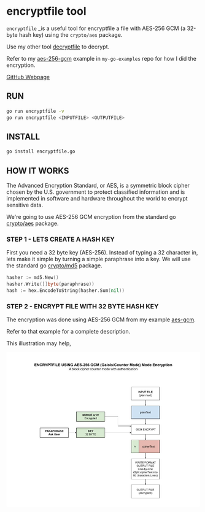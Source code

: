 # encryptfile tool

`encryptfile` _is a useful tool for
encryptfile a file with AES-256 GCM (a 32-byte hash key) using the `crypto/aes` package.

Use my other tool
[decryptfile](https://github.com/JeffDeCola/my-go-tools/tree/master/decryptfile)
to decrypt.

Refer to my
[aes-256-gcm](https://github.com/JeffDeCola/my-go-examples/tree/master/cryptography/symmetric-cryptography/aes-256-gcm)
example in `my-go-examples` repo for how I did the encryption.

[GitHub Webpage](https://jeffdecola.github.io/my-go-tools/)

## RUN

```bash
go run encryptfile -v
go run encryptfile <INPUTFILE> <OUTPUTFILE>
```

## INSTALL

```bash
go install encryptfile.go
```

## HOW IT WORKS

The Advanced Encryption Standard, or AES, is a symmetric
block cipher chosen by the U.S. government to protect classified
information and is implemented in software and hardware throughout
the world to encrypt sensitive data.

We're going to use AES-256 GCM encryption from the standard go
[crypto/aes](https://golang.org/pkg/crypto/aes/)
package.

### STEP 1 - LETS CREATE A HASH KEY

First you need a 32 byte key (AES-256).  Instead of typing a 32
character in, lets make it simple by turning a simple paraphrase into a key.
We will use the standard go
[crypto/md5](https://golang.org/pkg/crypto/md5/)
package.

```go
hasher := md5.New()
hasher.Write([]byte(paraphrase))
hash := hex.EncodeToString(hasher.Sum(nil))
```

### STEP 2 - ENCRYPT FILE WITH 32 BYTE HASH KEY

The encryption was done using AES-256 GCM from my example
[aes-gcm](https://github.com/JeffDeCola/my-go-examples/tree/master/encryption-decryption/aes-gcm).

Refer to that example for a complete description.

This illustration may help,

![IMAGE - encryptfile - IMAGE](../docs/pics/encryptfile.jpg)
